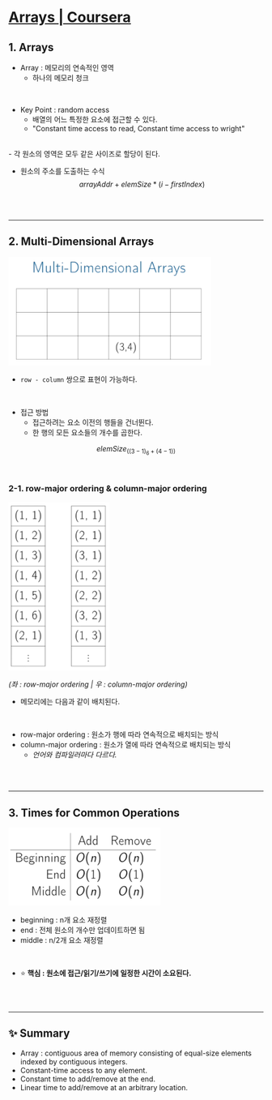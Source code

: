 # **[Arrays | Coursera](https://www.coursera.org/lecture/data-structures/arrays-OsBSF?authMode=signup&redirectTo=%2Flecture%2Fdata-structures%2Farrays-OsBSF)**

## 1. Arrays

- Array : 메모리의 연속적인 영역
  - 하나의 메모리 청크

<br>

- Key Point : random access
  - 배열의 어느 특정한 요소에 접근할 수 있다.
  - "Constant time access to read, Constant time access to wright"

<br>
- 각 원소의 영역은 모두 같은 사이즈로 할당이 된다.

- 원소의 주소를 도출하는 수식
  $$arrayAddr + elemSize * (i - firstIndex)$$

<br>
<br>

---

## 2. Multi-Dimensional Arrays

<img src="image.png" width="400">

- `row - column` 쌍으로 표현이 가능하다.

<br>

- 접근 방법
  - 접근하려는 요소 이전의 행들을 건너뛴다.
  - 한 행의 모든 요소들의 개수를 곱한다.

$$ elemSize _ ((3-1) _ 6 + (4-1)) $$

<br>

### 2-1. row-major ordering & column-major ordering

<img src="image-2.png" width="200">

_(좌 : row-major ordering | 우 : column-major ordering)_

- 메모리에는 다음과 같이 배치된다.

<br>

- row-major ordering : 원소가 행에 따라 연속적으로 배치되는 방식
- column-major ordering : 원소가 열에 따라 연속적으로 배치되는 방식
  - _언어와 컴파일러마다 다르다._

<br>
<br>

---

## 3. Times for Common Operations

<img src="image-1.png" width="300">

- beginning : n개 요소 재정렬
- end : 전체 원소의 개수만 업데이트하면 됨
- middle : n/2개 요소 재정렬

<br>

- :star: **핵심 : 원소에 접근/읽기/쓰기에 일정한 시간이 소요된다.**

<br>
<br>

---

## ✨ Summary

- Array : contiguous area of memory consisting of equal-size elements indexed by contiguous integers.
- Constant-time access to any element.
- Constant time to add/remove at the end.
- Linear time to add/remove at an arbitrary location.
